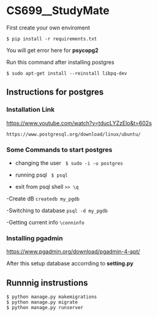 # CS699__StudyMate

First create your own enviroment

`$ pip install -r requirements.txt`

You will get error here for **psycopg2**

Run this command after installing postgres

`$ sudo apt-get install --reinstall libpq-dev `




## Instructions for postgres
### Installation Link
https://www.youtube.com/watch?v=tducLYZzElo&t=602s

`https://www.postgresql.org/download/linux/ubuntu/`

### Some Commands to start postgres
- changing the user
``` $ sudo -i -u postgres```

- running psql
  ``` $ psql```
- exit from psql shell
  `>> \q`

-Create dB
`createdb my_pgdb`

-Switching to database
`psql -d my_pgdb`

-Getting current info 
`\conninfo`

### Installing pgadmin
https://www.pgadmin.org/download/pgadmin-4-apt/

After this setup database accorrding to **setting.py**


## Runnnig instrustions
```
$ python manage.py makemigrations
$ python manage.py migrate
$ python manage.py runserver
```
